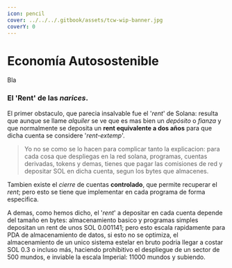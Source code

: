 ```yaml
---
icon: pencil
cover: ../../../.gitbook/assets/tcw-wip-banner.jpg
coverY: 0
---
```


# Economía Autosostenible

Bla

### El 'Rent' de las _narices_.

El primer obstaculo, que parecia insalvable fue el '_rent_' de Solana: resulta que aunque se llame _alquiler_ se ve que es mas bien un _depósito_ o _fianza_ y que normalmente se deposita un **rent equivalente a dos años** para que dicha cuenta se considere '_rent-extemp_'.

> Yo no se como se lo hacen para complicar tanto la explicacion: para cada cosa que despliegas en la red solana, programas, cuentas derivadas, tokens y demas, tienes que pagar las comisiones de red y depositar SOL en dicha cuenta, segun los bytes que almacenes.

Tambien existe el _cierre_ de cuentas **controlado**, que permite recuperar el _rent_; pero esto se tiene que implementar en cada programa de forma especifica.

A demas, como hemos dicho, el '_rent_' a depositar en cada cuenta depende del tamaño en bytes: almacenamiento basico y programas simples depositan un rent de unos SOL 0.001141; pero esto escala rapidamente para PDA de almacenamiento de datos, si esto no se optimiza, el almacenamiento de un unico sistema estelar en bruto podria llegar a costar SOL 0.3 o incluso más, haciendo prohibitivo el despliegue de un sector de 500 mundos, e inviable la escala Imperial: 11000 mundos y subiendo.
